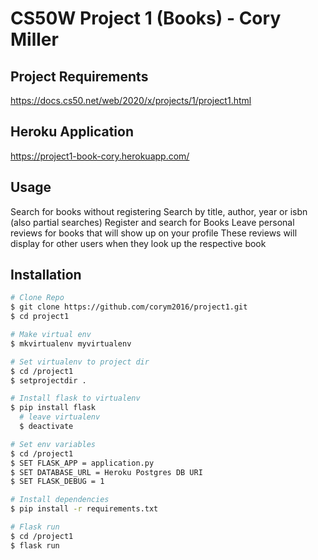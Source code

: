 #  CS50W Project 1 (Books) - Cory Miller

## Project Requirements
 https://docs.cs50.net/web/2020/x/projects/1/project1.html

## Heroku Application
https://project1-book-cory.herokuapp.com/

## Usage
Search for books without registering
  Search by title, author, year or isbn (also partial searches)
Register and search for Books
  Leave personal reviews for books that will show up on your profile
  These reviews will display for other users when they look up the respective book

## Installation
```bash
# Clone Repo
$ git clone https://github.com/corym2016/project1.git
$ cd project1

# Make virtual env
$ mkvirtualenv myvirtualenv

# Set virtualenv to project dir
$ cd /project1
$ setprojectdir .

# Install flask to virtualenv
$ pip install flask
  # leave virtualenv
  $ deactivate

# Set env variables
$ cd /project1
$ SET FLASK_APP = application.py
$ SET DATABASE_URL = Heroku Postgres DB URI
$ SET FLASK_DEBUG = 1

# Install dependencies
$ pip install -r requirements.txt

# Flask run
$ cd /project1
$ flask run
```
